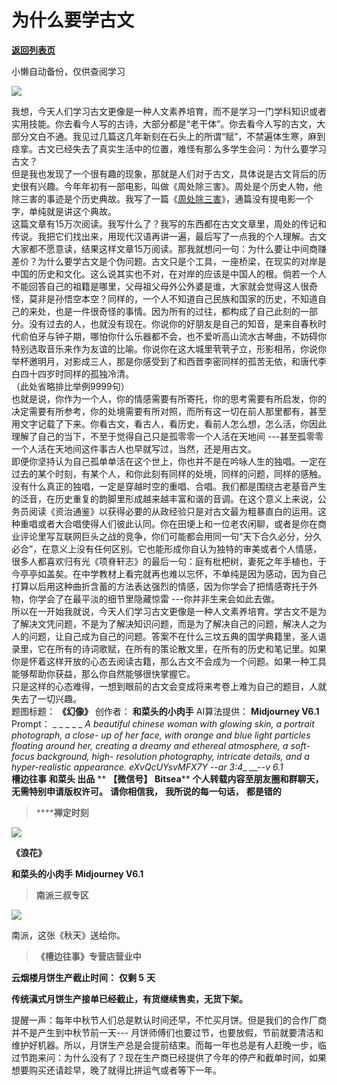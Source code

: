 # 为什么要学古文

[**返回列表页**](/gzh/槽边往事)

小懒自动备份，仅供查阅学习

![](https://mmbiz.qpic.cn/mmbiz_jpg/Ia6gU9JNtkpghzcqDp7qY1VRsbOibCVafmfgYPXJFqvfLQhYicFI6qOAoec9rLbu4ETlljLbPWA9m7YIluMEzKCQ/640?wx_fmt=jpeg&from;=appmsg)

我想，今天人们学习古文更像是一种人文素养培育，而不是学习一门学科知识或者实用技能。你去看今人写的古诗，大部分都是“老干体”。你去看今人写的古文，大部分文白不通。我见过几篇这几年新刻在石头上的所谓“赋”，不禁遍体生寒，麻到痉挛。古文已经失去了真实生活中的位置，难怪有那么多学生会问：为什么要学习古文？  
但是我也发现了一个很有趣的现象，那就是人们对于古文，具体说是古文背后的历史很有兴趣。今年年初有一部电影，叫做《周处除三害》。周处是个历史人物，他除三害的事迹是个历史典故。我写了一篇《[周处除三害](http://mp.weixin.qq.com/s?__biz=MjM5MjAzODU2MA==&mid=2652798279&idx=1&sn=e0409952c6496f5ab26a7f802f79f087&chksm=bd46b6888a313f9eb4750553822d27f1eea64d6defa2a50bf34b7a18deae3b2821f282285c6a&scene=21#wechat_redirect)》，通篇没有提电影一个字，单纯就是讲这个典故。  
这篇文章有15万次阅读。我写什么了？我写的东西都在古文文章里，周处的传记和传说。我把它们找出来，用现代汉语再讲一遍，最后写了一点我的个人理解。古文大家都不愿意读，结果这样文章15万阅读。那我就想问一句：为什么要让中间商赚差价？为什么要学古文是个伪问题。古文只是个工具，一座桥梁，在现实的对岸是中国的历史和文化。这么说其实也不对，在对岸的应该是中国人的根。倘若一个人不能回答自己的祖籍是哪里，父母祖父母外公外婆是谁，大家就会觉得这人很奇怪，莫非是孙悟空本空？同样的，一个人不知道自己民族和国家的历史，不知道自己的来处，也是一件很奇怪的事情。因为所有的过往，都构成了自己此刻的一部分。没有过去的人，也就没有现在。你说你的好朋友是自己的知音，是来自春秋时代俞伯牙与钟子期，哪怕你什么乐器都不会，也不爱听高山流水古琴曲，不妨碍你特别选取音乐来作为友谊的比喻。你说你在这大城里茕茕孑立，形影相吊，你说你举杯邀明月，对影成三人，那是你感受到了和西晋李密同样的孤苦无依，和唐代李白四十四岁时同样的孤独冷清。  
（此处省略排比举例9999句）  
也就是说，你作为一个人，你的情感需要有所寄托，你的思考需要有所启发，你的决定需要有所参考，你的处境需要有所对照，而所有这一切在前人那里都有，甚至用文字记载了下来。你看古文，看古人，看历史，看前人怎么想，怎么活，你因此理解了自己的当下，不至于觉得自己只是孤零零一个人活在天地间
---甚至孤零零一个人活在天地间这件事古人也早就写过，当然，还是用古文。  
即便你坚持认为自己孤单单活在这个世上，你也并不是在吟咏人生的独唱。一定在过去的某个时刻，有某个人，和你此刻有同样的处境，同样的问题，同样的感触。没有什么真正的独唱，一定是穿越时空的重唱、合唱。我们都是围绕古老基音产生的泛音，在历史重复的韵脚里形成越来越丰富和谐的音调。在这个意义上来说，公务员阅读《资治通鉴》以获得必要的从政经验只是对古文最为粗暴直白的运用。这种重唱或者大合唱使得人们彼此认同。你在田埂上和一位老农闲聊，或者是你在商业评论里写互联网巨头之战的竞争，你们可能都会用同一句“天下合久必分，分久必合”，在意义上没有任何区别。它也能形成你自认为独特的审美或者个人情感，很多人都喜欢归有光《项脊轩志》的最后一句：庭有枇杷树，妻死之年手植也，于今亭亭如盖矣。在中学教材上看完就再也难以忘怀，不单纯是因为感动，因为自己打算以后用这种曲折含蓄的方法表达强烈的情感，因为你学会了把情感寄托于外物，你学会了在最平淡的细节里隐藏惊雷
---你并非生来会如此去做。  
所以在一开始我就说，今天人们学习古文更像是一种人文素养培育。学古文不是为了解决文凭问题，不是为了解决知识问题，而是为了解决自己的问题，解决人之为人的问题，让自己成为自己的问题。答案不在什么三坟五典的国学典籍里，圣人语录里，它在所有的诗词歌赋，在所有的策论散文里，在所有的历史和笔记里。如果你是怀着这样开放的心态去阅读古籍，那么古文不会成为一个问题。如果一种工具能够帮助你获益，那么你自然能够很快掌握它。  
只是这样的心态难得，一想到眼前的古文会变成将来考卷上难为自己的题目，人就失去了一切兴趣。  
题图标题： **《幻像》** 创作者： **和菜头的小肉手** AI算法提供： **Midjourney V6.1** Prompt： _ _ _ _ _
_A beautiful chinese woman with glowing skin, a portrait photograph, a close-
up of her face, with orange and blue light particles floating around her,
creating a dreamy and ethereal atmosphere, a soft-focus background, high-
resolution photography, intricate details, and a hyper-realistic appearance.
eXvQcUYsvMFX7Y --ar 3:4__ __-_-v 6.1_  
 **槽边往事** **和菜头 出品** ** **【微信号】** **Bitsea**** **个人转载内容至朋友圈和群聊天，无需特别申请版权许可。**
**请你相信我，** **我所说的每一句话，** **都是错的**

>  ******禅定时刻**

![](https://mmbiz.qpic.cn/mmbiz_jpg/Ia6gU9JNtkpghzcqDp7qY1VRsbOibCVaf4awkGF83qWV8Ud7Dsu6ibSnu5ic4bl6pJv8C6oOroibMXgYxvzbqPLH4w/640?wx_fmt=jpeg&from;=appmsg)

 **《浪花》**

 **和菜头的小肉手** **Midjourney V6.1**

>  **南派三叔专区**

![](https://mmbiz.qpic.cn/mmbiz_jpg/Ia6gU9JNtkpghzcqDp7qY1VRsbOibCVafmCQvE5jCEic6BbrfL6f4zxFMXqWH3TgQmG0IUbPUME7SwicKLqicrVswQ/640?wx_fmt=jpeg&from;=appmsg)

南派，这张《秋天》送给你。

>  **《槽边往事》专营店营业中**

 **云烟楼月饼生产截止时间：** **仅剩 5** **天**  

 **传统滇式月饼生产接单已经截止，有货继续售卖，无货下架。**  

提醒一声：每年中秋节人们总是默认时间还早，不忙买月饼。但是我们的合作厂商并不是产生到中秋节前一天---
月饼师傅们也要过节，也要放假，节前就要清洁和维护好机器。所以，月饼生产总是会提前结束。而每一年也总是有人赶晚一步，临过节跑来问：为什么没有了？现在生产商已经提供了今年的停产和截单时间，如果想要购买还请趁早，晚了就得比拼运气或者等下一年。  

